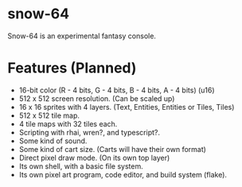 # snow-64
Snow-64 is an experimental fantasy console.

# Features (Planned)

- 16-bit color (R - 4 bits, G - 4 bits, B - 4 bits, A - 4 bits) (u16)
- 512 x 512 screen resolution. (Can be scaled up)
- 16 x 16 sprites with 4 layers. (Text, Entities, Entities or Tiles, Tiles)
- 512 x 512 tile map.
- 4 tile maps with 32 tiles each.
- Scripting with rhai, wren?, and typescript?.
- Some kind of sound.
- Some kind of cart size. (Carts will have their own format)
- Direct pixel draw mode. (On its own top layer)
- Its own shell, with a basic file system.
- Its own pixel art program, code editor, and build system (flake).
